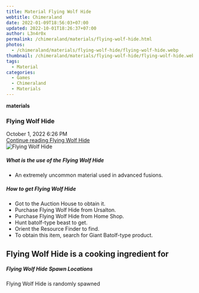 ```yaml
---
title: Material Flying Wolf Hide
webtitle: Chimeraland
date: 2022-01-09T18:56:03+07:00
updated: 2022-10-01T18:26:37+07:00
author: L3n4r0x
permalink: /chimeraland/materials/flying-wolf-hide.html
photos:
  - /chimeraland/materials/flying-wolf-hide/flying-wolf-hide.webp
thumbnail: /chimeraland/materials/flying-wolf-hide/flying-wolf-hide.webp
tags:
  - Material
categories:
  - Games
  - Chimeraland
  - Materials
---
```


<section id="bootstrap-wrapper">
  <link
    rel="stylesheet"
    href="https://cdn.statically.io/gh/dimaslanjaka/Web-Manajemen/40ac3225/css/bootstrap-4.5-wrapper.css"
  />
  <div
    class="row g-0 border rounded overflow-hidden flex-md-row mb-4 shadow-sm position-relative"
  >
    <div class="col p-4 d-flex flex-column position-static">
      <strong class="d-inline-block mb-2 text-success">materials</strong>
      <h3 class="mb-0">Flying Wolf Hide</h3>
      <div class="mb-1 text-muted">October 1, 2022 6:26 PM</div>
      <a href="#" class="stretched-link d-none"
        >Continue reading Flying Wolf Hide</a
      >
    </div>
    <div class="col-auto d-none d-lg-block">
      <img
        src="/chimeraland/materials/flying-wolf-hide/flying-wolf-hide.webp"
        alt="Flying Wolf Hide"
      />
    </div>
  </div>
  <div class="row">
    <div class="col-lg-6 col-12 mb-2">
      <div class="card">
        <div class="card-body">
          <h5 class="card-title">What is the use of the Flying Wolf Hide</h5>
          <div class="card-text">
            <ul>
              <li>An extremely uncommon material used in advanced fusions.</li>
            </ul>
          </div>
        </div>
      </div>
    </div>
    <div class="col-lg-6 col-12 mb-2">
      <div class="card">
        <div class="card-body">
          <h5 class="card-title">How to get Flying Wolf Hide</h5>
          <div class="card-text">
            <ul>
              <li>Got to the Auction House to obtain it.</li>
              <li>Purchase Flying Wolf Hide from Ursalton.</li>
              <li>Purchase Flying Wolf Hide from Home Shop.</li>
              <li>Hunt batolf-type beast to get.</li>
              <li>Orient the Resource Finder to find.</li>
              <li>
                To obtain this item, search for Giant Batolf-type product.
              </li>
            </ul>
          </div>
        </div>
      </div>
    </div>
    <div class="col-lg-6 col-12 mb-2">
      <h2 id="cookable">Flying Wolf Hide is a cooking ingredient for</h2>
    </div>
    <div class="col-12 mb-2">
      <h5>Flying Wolf Hide Spawn Locations</h5>
      <p>Flying Wolf Hide is randomly spawned</p>
    </div>
  </div>
</section>